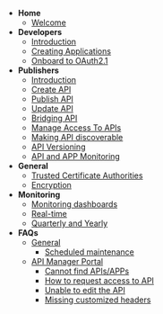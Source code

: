 - **Home**
  - [Welcome](docs/home.md)
- **Developers**
  - [Introduction](docs/dev/introduction.md)
  - [Creating Applications](docs/dev/applications.md)
  - [Onboard to OAuth2.1](docs/dev/oauth.md)
- **Publishers**
  - [Introduction](docs/publisher/introduction.md)
  - [Create API](docs/publisher/create-api.md)
  - [Publish API](docs/publisher/publish-api.md)
  - [Update API](docs/publisher/update-api.md)
  - [Bridging API](docs/publisher/bridging-apis.md)
  - [Manage Access To APIs](docs/publisher/manage-access-to-apis.md)
  - [Making API discoverable](docs/publisher/making-api-discoverable)
  - [API Versioning](docs/publisher/api-versioning.md)
  - [API and APP Monitoring](docs/publisher/api-and-app-monitoring.md)
- **General**
  - [Trusted Certificate Authorities](docs/general/trusted-certificate-authorities.md)
  - [Encryption](docs/general/encryption.md)
- **Monitoring**
  - [Monitoring dashboards](docs/monitoring/dashboards.md)
  - [Real-time](docs/monitoring/real-time.md)
  - [Quarterly and Yearly](docs/monitoring/quarterly-and-yearly.md)
- **FAQs**
  - [General](docs/faq/general/index.md)
    - [Scheduled maintenance](docs/faq/general/maintenance-schedule.md)
  - [API Manager Portal](docs/faq/portal/index.md)
    - [Cannot find APIs/APPs](docs/faq/portal/cannot-find-api-app.md)
    - [How to request access to API](docs/faq/portal/request-access-to-api.md)
    - [Unable to edit the API](docs/faq/portal/cannot-edit-api.md)
    - [Missing customized headers](docs/faq/portal/my-customized-headers-are-missing)
